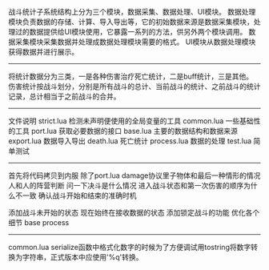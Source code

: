 战斗统计子系统结构上分为三个模块，数据采集、数据处理、UI模块。
数据处理模块负责数据的存储、计算、导入导出等，它的初始数据来源是数据采集模块，处理过的数据提供给UI模块使用，它暴露一系列的方法，供另外两个模块调用。
数据采集模块采集数据并处理成数据处理模块需要的格式。
UI模块从数据处理模块获得数据并进行展示。

---
将统计数据分为三类，一是各种伤害治疗死亡统计，二是buff统计，三是其他。
伤害统计按战斗划分，分别是所有战斗的总计、当前战斗的统计、之前战斗的统计记录，总计相当于之前战斗的合并。

---
文件说明
strict.lua
检测未声明便使用的全局变量的工具
common.lua
一些基础性的工具
port.lua
获取必要数据的接口
base.lua
主要的数据结构和数据来源
export.lua
数据导入导出
death.lua
死亡统计
process.lua
数据的处理
test.lua
简单测试

---
首先将代码拷贝到内服 除了port.lua
damage协议里子物体和最后一种情形的情况
人和人的阵营判断 问一下决斗是什么情况
进入战斗状态和第一次伤害的顺序为什么不一致
确认战斗开始和结束的准确时机

添加战斗未开始的状态 现在始终在接收数据的状态
添加锁定战斗的功能
优化各个细节 base process

---
common.lua serialize函数中格式化数字的时候为了方便调试用tostring将数字转换为字符串，正式版本中应使用'%q'转换。
